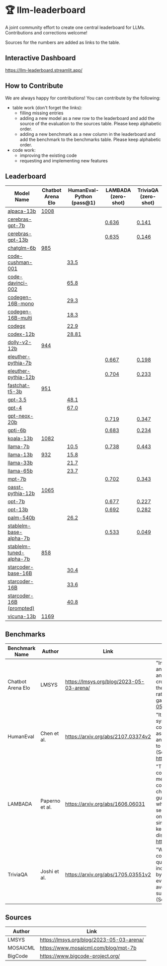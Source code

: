 # 🏆 llm-leaderboard

A joint community effort to create one central leaderboard for LLMs. Contributions and corrections welcome!

Sources for the numbers are added as links to the table.

## Interactive Dashboard

https://llm-leaderboard.streamlit.app/

## How to Contribute

We are always happy for contributions! You can contribute by the following:

- table work (don't forget the links):
    - filling missing entries
    - adding a new model as a new row to the leaderboard and add the source of the evaluation to the sources table. Please keep alphabetic order.
    - adding a new benchmark as a new column in the leaderboard and add the benchmark to the benchmarks table. Please keep alphabetic order.
- code work:
    - improving the existing code
    - requesting and implementing new features

## Leaderboard

| Model Name                                                                                  | Chatbot Arena Elo                                | HumanEval-Python (pass@1)                                                      | LAMBADA (zero-shot)                           | TriviaQA (zero-shot)                          |
| ------------------------------------------------------------------------------------------- | ------------------------------------------------ | ------------------------------------------------------------------------------ | --------------------------------------------- | --------------------------------------------- |
| [alpaca-13b](https://crfm.stanford.edu/2023/03/13/alpaca.html)                              | [1008](https://lmsys.org/blog/2023-05-03-arena/) |                                                                                |                                               |                                               |
| [cerebras-gpt-7b](https://huggingface.co/cerebras/Cerebras-GPT-6.7B)                        |                                                  |                                                                                | [0.636](https://www.mosaicml.com/blog/mpt-7b) | [0.141](https://www.mosaicml.com/blog/mpt-7b) |
| [cerebras-gpt-13b](https://huggingface.co/cerebras/Cerebras-GPT-13B)                        |                                                  |                                                                                | [0.635](https://www.mosaicml.com/blog/mpt-7b) | [0.146](https://www.mosaicml.com/blog/mpt-7b) |
| [chatglm-6b](https://chatglm.cn/blog)                                                       | [985](https://lmsys.org/blog/2023-05-03-arena/)  |                                                                                |                                               |                                               |
| [code-cushman-001](https://arxiv.org/abs/2107.03374)                                        |                                                  | [33.5](https://drive.google.com/file/d/1cN-b9GnWtHzQRoE7M7gAEyivY0kl4BYs/view) |                                               |                                               |
| [code-davinci-002](https://arxiv.org/abs/2207.10397v2)                                      |                                                  | [65.8](https://arxiv.org/abs/2207.10397v2)                                     |                                               |                                               |
| [codegen-16B-mono](https://huggingface.co/Salesforce/codegen-16B-mono)                      |                                                  | [29.3](https://drive.google.com/file/d/1cN-b9GnWtHzQRoE7M7gAEyivY0kl4BYs/view) |                                               |                                               |
| [codegen-16B-multi](https://huggingface.co/Salesforce/codegen-16B-multi)                    |                                                  | [18.3](https://drive.google.com/file/d/1cN-b9GnWtHzQRoE7M7gAEyivY0kl4BYs/view) |                                               |                                               |
| [codegx](http://keg.cs.tsinghua.edu.cn/codegeex/)                                           |                                                  | [22.9](https://drive.google.com/file/d/1cN-b9GnWtHzQRoE7M7gAEyivY0kl4BYs/view) |                                               |                                               |
| [codex-12b](https://arxiv.org/abs/2107.03374v2)                                             |                                                  | [28.81](https://arxiv.org/abs/2107.03374v2)                                    |                                               |                                               |
| [dolly-v2-12b](https://huggingface.co/databricks/dolly-v2-12b)                              | [944](https://lmsys.org/blog/2023-05-03-arena/)  |                                                                                |                                               |                                               |
| [eleuther-pythia-7b](https://huggingface.co/EleutherAI/pythia-6.9b)                         |                                                  |                                                                                | [0.667](https://www.mosaicml.com/blog/mpt-7b) | [0.198](https://www.mosaicml.com/blog/mpt-7b) |
| [eleuther-pythia-12b](https://huggingface.co/EleutherAI/pythia-12b)                         |                                                  |                                                                                | [0.704](https://www.mosaicml.com/blog/mpt-7b) | [0.233](https://www.mosaicml.com/blog/mpt-7b) |
| [fastchat-t5-3b](https://huggingface.co/lmsys/fastchat-t5-3b-v1.0)                          | [951](https://lmsys.org/blog/2023-05-03-arena/)  |                                                                                |                                               |                                               |
| [gpt-3.5](https://arxiv.org/abs/2303.08774v3)                                               |                                                  | [48.1](https://arxiv.org/abs/2303.08774v3)                                     |                                               |                                               |
| [gpt-4](https://arxiv.org/abs/2303.08774v3)                                                 |                                                  | [67.0](https://arxiv.org/abs/2303.08774v3)                                     |                                               |                                               |
| [gpt-neox-20b](https://huggingface.co/EleutherAI/gpt-neox-20b)                              |                                                  |                                                                                | [0.719](https://www.mosaicml.com/blog/mpt-7b) | [0.347](https://www.mosaicml.com/blog/mpt-7b) |
| [gptj-6b](https://huggingface.co/EleutherAI/gpt-j-6b)                                       |                                                  |                                                                                | [0.683](https://www.mosaicml.com/blog/mpt-7b) | [0.234](https://www.mosaicml.com/blog/mpt-7b) |
| [koala-13b](https://bair.berkeley.edu/blog/2023/04/03/koala/)                               | [1082](https://lmsys.org/blog/2023-05-03-arena/) |                                                                                |                                               |                                               |
| [llama-7b](https://arxiv.org/abs/2302.13971)                                                |                                                  | [10.5](https://drive.google.com/file/d/1cN-b9GnWtHzQRoE7M7gAEyivY0kl4BYs/view) | [0.738](https://www.mosaicml.com/blog/mpt-7b) | [0.443](https://www.mosaicml.com/blog/mpt-7b) |
| [llama-13b](https://arxiv.org/abs/2302.13971)                                               | [932](https://lmsys.org/blog/2023-05-03-arena/)  | [15.8](https://drive.google.com/file/d/1cN-b9GnWtHzQRoE7M7gAEyivY0kl4BYs/view) |                                               |                                               |
| [llama-33b](https://arxiv.org/abs/2302.13971)                                               |                                                  | [21.7](https://drive.google.com/file/d/1cN-b9GnWtHzQRoE7M7gAEyivY0kl4BYs/view) |                                               |                                               |
| [llama-65b](https://arxiv.org/abs/2302.13971)                                               |                                                  | [23.7](https://drive.google.com/file/d/1cN-b9GnWtHzQRoE7M7gAEyivY0kl4BYs/view) |                                               |                                               |
| [mpt-7b](https://huggingface.co/mosaicml/mpt-7b)                                            |                                                  |                                                                                | [0.702](https://www.mosaicml.com/blog/mpt-7b) | [0.343](https://www.mosaicml.com/blog/mpt-7b) |
| [oasst-pythia-12b](https://huggingface.co/OpenAssistant/pythia-12b-pre-v8-12.5k-steps)      | [1065](https://lmsys.org/blog/2023-05-03-arena/) |                                                                                |                                               |                                               |
| [opt-7b](https://huggingface.co/facebook/opt-6.7b)                                          |                                                  |                                                                                | [0.677](https://www.mosaicml.com/blog/mpt-7b) | [0.227](https://www.mosaicml.com/blog/mpt-7b) |
| [opt-13b](https://huggingface.co/facebook/opt-13b)                                          |                                                  |                                                                                | [0.692](https://www.mosaicml.com/blog/mpt-7b) | [0.282](https://www.mosaicml.com/blog/mpt-7b) |
| [palm-540b](https://ai.googleblog.com/2022/04/pathways-language-model-palm-scaling-to.html) |                                                  | [26.2](https://drive.google.com/file/d/1cN-b9GnWtHzQRoE7M7gAEyivY0kl4BYs/view) |                                               |                                               |
| [stablelm-base-alpha-7b](https://huggingface.co/stabilityai/stablelm-base-alpha-7b)         |                                                  |                                                                                | [0.533](https://www.mosaicml.com/blog/mpt-7b) | [0.049](https://www.mosaicml.com/blog/mpt-7b) |
| [stablelm-tuned-alpha-7b](https://huggingface.co/stabilityai/stablelm-tuned-alpha-7b)       | [858](https://lmsys.org/blog/2023-05-03-arena/)  |                                                                                |                                               |                                               |
| [starcoder-base-16B](https://huggingface.co/bigcode/starcoderbase)                          |                                                  | [30.4](https://drive.google.com/file/d/1cN-b9GnWtHzQRoE7M7gAEyivY0kl4BYs/view) |                                               |                                               |
| [starcoder-16B](https://huggingface.co/bigcode/starcoder)                                   |                                                  | [33.6](https://drive.google.com/file/d/1cN-b9GnWtHzQRoE7M7gAEyivY0kl4BYs/view) |                                               |                                               |
| [starcoder-16B (prompted)](https://huggingface.co/bigcode/starcoder)                        |                                                  | [40.8](https://drive.google.com/file/d/1cN-b9GnWtHzQRoE7M7gAEyivY0kl4BYs/view) |                                               |                                               |
| [vicuna-13b](https://huggingface.co/lmsys/vicuna-13b-delta-v0)                              | [1169](https://lmsys.org/blog/2023-05-03-arena/) |                                                                                |                                               |                                               |

## Benchmarks

| Benchmark Name    | Author         | Link                                     | Description                                                                                                                                                                                                                                                                                                                                                                                                                                                                                                                                                                           |
| ----------------- | -------------- | ---------------------------------------- | ------------------------------------------------------------------------------------------------------------------------------------------------------------------------------------------------------------------------------------------------------------------------------------------------------------------------------------------------------------------------------------------------------------------------------------------------------------------------------------------------------------------------------------------------------------------------------------- |
| Chatbot Arena Elo | LMSYS          | https://lmsys.org/blog/2023-05-03-arena/ | "In this blog post, we introduce Chatbot Arena, an LLM benchmark platform featuring anonymous randomized battles in a crowdsourced manner. Chatbot Arena adopts the Elo rating system, which is a widely-used rating system in chess and other competitive games." (Source: https://lmsys.org/blog/2023-05-03-arena/)                                                                                                                                                                                                                                                                 |
| HumanEval         | Chen et al.    | https://arxiv.org/abs/2107.03374v2       | "It used to measure functional correctness for synthesizing programs from docstrings. It consists of 164 original programming problems, assessing language comprehension, algorithms, and simple mathematics, with some comparable to simple software interview questions." (Source: https://paperswithcode.com/dataset/humaneval)                                                                                                                                                                                                                                                    |
| LAMBADA           | Paperno et al. | https://arxiv.org/abs/1606.06031         | "The LAMBADA evaluates the capabilities of computational models for text understanding by means of a word prediction task. LAMBADA is a collection of narrative passages sharing the characteristic that human subjects are able to guess their last word if they are exposed to the whole passage, but not if they only see the last sentence preceding the target word. To succeed on LAMBADA, computational models cannot simply rely on local context, but must be able to keep track of information in the broader discourse." (Source: https://huggingface.co/datasets/lambada) |
| TriviaQA          | Joshi et al.   | https://arxiv.org/abs/1705.03551v2       | "We present TriviaQA, a challenging reading comprehension dataset containing over 650K question-answer-evidence triples. TriviaQA includes 95K question-answer pairs authored by trivia enthusiasts and independently gathered evidence documents, six per question on average, that provide high quality distant supervision for answering the questions." (Source: https://arxiv.org/abs/1705.03551v2)                                                                                                                                                                              |

## Sources

| Author   | Link                                     |
| -------- | ---------------------------------------- |
| LMSYS    | https://lmsys.org/blog/2023-05-03-arena/ |
| MOSAICML | https://www.mosaicml.com/blog/mpt-7b     |
| BigCode  | https://www.bigcode-project.org/         |
